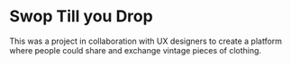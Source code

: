 # Swop Till you Drop

This was a project in collaboration with UX designers to create a platform where people could share and exchange vintage pieces of clothing.







